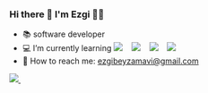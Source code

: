 ### Hi there 👋 I'm Ezgi :woman_technologist:
 
<!--
**ezgimav/ezgimav** is a ✨ _special_ ✨ repository because its `README.md` (this file) appears on your GitHub profile.
-->

- :books: software developer
- :computer: I’m currently learning <img src="https://img.shields.io/badge/Java-ED8B00?style=for-the-badge&logo=java&logoColor=white" />
  </a>&nbsp;&nbsp; <img src="https://img.shields.io/badge/HTML-239120?style=for-the-badge&logo=html5&logoColor=white" /> </a>&nbsp;&nbsp; <img src="https://img.shields.io/badge/CSS-239120?&style=for-the-badge&logo=css3&logoColor=white" /> </a>&nbsp;&nbsp;  <img src="https://img.shields.io/badge/JavaScript-F7DF1E?style=for-the-badge&logo=javascript&logoColor=black" /> </a>&nbsp;&nbsp; 
- :e-mail: How to reach me:
ezgibeyzamavi@gmail.com
 <a href="https://www.linkedin.com/in/ezgi-mavi/">
    <img src="https://img.shields.io/badge/linkedin-%230077B5.svg?&style=for-the-badge&logo=linkedin&logoColor=white" />
  </a>&nbsp;&nbsp;  
 
